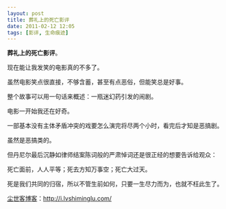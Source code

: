 ```yaml
---
layout: post
title: 葬礼上的死亡影评
date: 2011-02-12 12:05
tags: [影评, 生命痕迹]
---
```

<strong>葬礼上的死亡影评</strong>。

现在能让我发笑的电影真的不多了。

虽然电影笑点很直接，不够含蓄，甚至有点恶俗，但能笑总是好事。

整个故事可以用一句话来概述：一瓶迷幻药引发的闹剧。

电影一开始我还在好奇。

一部基本没有主体矛盾冲突的戏要怎么演完将尽两个小时，看完后才知是恶搞剧。

虽然是恶搞类的。

但丹尼尔最后沉静如律师结案陈词般的严肃悼词还是很正经的想要告诉给观众：

死亡面前，人人平等；死去方知万事空；死亡大过天。

死是我们共同的归宿，所以不管生前如何，只要一生尽力而为，也就不枉此生了。

<a href="http://i.lvshiminglu.com/">尘世客博客</a>：<a href="http://i.lvshiminglu.com/">http://i.lvshiminglu.com/</a>

